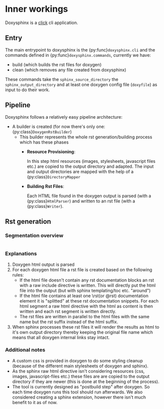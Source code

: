 <!--
=====================================================================================
 C O P Y R I G H T
-------------------------------------------------------------------------------------
 Copyright (c) 2022 by Robert Bosch GmbH. All rights reserved.

 Author(s):
 - Markus Braun, :em engineering methods AG (contracted by Robert Bosch GmbH)
=====================================================================================
-->

# Inner workings

Doxysphinx is a [click](https://click.palletsprojects.com/) cli application.

## Entry

The main entrypoint to doxysphinx is the {py:func}`doxysphinx.cli` and the commands defined in {py:func}`doxysphinx.commands`,
currently we have:

- build (which builds the rst files for doxygen)
- clean (which removes any file created from doxysphinx)

These commands take the `sphinx_source_directory` the `sphinx_output_directory` and at least one doxygen config
file (`doxyfile`) as input to do their work.

## Pipeline

Doxysphinx follows a relatively easy pipeline architecture:

- A builder is created (for now there's only one: {py:class}`DoxygenRstBuilder`)
  - This builder represents the whole rst generation/building process which has these phases
    - __Resource Provisioning__:

      In this step html resources (images, stylesheets, javascript files etc.) are copied to the output directory and
      adapted. The input and output directories are mapped with the help of a {py:class}`DirectoryMapper`
    - __Building Rst Files__:

      Each HTML file found in the doxygen output is parsed (with a {py:class}`HtmlParser`) and written to an rst file
      (with a {py:class}`Writer`).

## Rst generation

### Segmentation overview

```{image} resources/inner_workings_segmentation_overview.svg
```

### Explanations

1. Doxygen html output is parsed
2. For each doxygen html file a rst file is created based on the following rules:
   - If the html file doesn't contain any rst documentation blocks an rst with a raw include directive is written.
     This will directly put the html file into the output (but with sphinx templating/toc etc. "around")
   - If the html file contains at least one \rst(or @rst) documentation element it is "splitted" at these
     rst documentation snippets. For each html segment a raw html directive with the html as content is then written
     and each rst segment is written directly.
   - The rst files are written in parallel to the html files with the same name but the rst suffix instead of the html
     suffix.
3. When sphinx processes these rst files it will render the results as html to it's own output directory thereby
   keeping the original file name which means that all doxygen internal links stay intact.

### Additional notes

- A custom css is provided in doxygen to do some styling cleanup (because of the different main stylesheets of doxygen
  and sphinx).
- As the sphinx raw html directive isn't considering resources (css, images, javascript-files etc.) these files are
  are copied to the output directory if they are newer (this is done at the beginning of the process).
- The tool is currently designed as "postbuild step" after doxygen. So each time doxygen runs this tool should run
  afterwards. We also considered creating a sphinx extension, however there isn't much benefit to it as of now.
